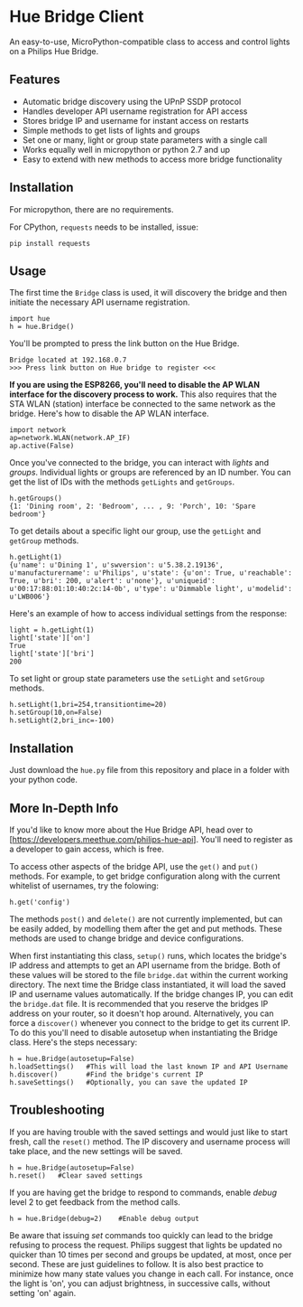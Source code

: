 # Hue Bridge Client
An easy-to-use, MicroPython-compatible class to access and control lights on a Philips Hue Bridge.

## Features
* Automatic bridge discovery using the UPnP SSDP protocol
* Handles developer API username registration for API access
* Stores bridge IP and username for instant access on restarts
* Simple methods to get lists of lights and groups
* Set one or many, light or group state parameters with a single call
* Works equally well in micropython or python 2.7 and up
* Easy to extend with new methods to access more bridge functionality

## Installation
For micropython, there are no requirements.

For CPython, `requests` needs to be installed, issue:

    pip install requests

## Usage
The first time the `Bridge` class is used, it will discovery the bridge and then initiate the necessary API username registration. 
```
import hue
h = hue.Bridge()
```
You'll be prompted to press the link button on the Hue Bridge.
```
Bridge located at 192.168.0.7
>>> Press link button on Hue bridge to register <<<
```
**If you are using the ESP8266, you'll need to disable the AP WLAN interface for the discovery process to work.**  This also requires that the STA WLAN (station) interface be connected to the same network as the bridge.  Here's how to disable the AP WLAN interface.
```
import network
ap=network.WLAN(network.AP_IF)
ap.active(False)
```
Once you've connected to the bridge, you can interact with *lights* and *groups*.  Individual lights or groups are referenced by an ID number.  You can get the list of IDs with the methods `getLights` and `getGroups`.
```
h.getGroups()
{1: 'Dining room', 2: 'Bedroom', ... , 9: 'Porch', 10: 'Spare bedroom'}
```
To get details about a specific light our group, use the `getLight` and `getGroup` methods.
```
h.getLight(1)
{u'name': u'Dining 1', u'swversion': u'5.38.2.19136', u'manufacturername': u'Philips', u'state': {u'on': True, u'reachable': True, u'bri': 200, u'alert': u'none'}, u'uniqueid': u'00:17:88:01:10:40:2c:14-0b', u'type': u'Dimmable light', u'modelid': u'LWB006'}
```
Here's an example of how to access individual settings from the response:
```
light = h.getLight(1)
light['state']['on']
True
light['state']['bri']
200
```
To set light or group state parameters use the `setLight` and `setGroup` methods.
```
h.setLight(1,bri=254,transitiontime=20)
h.setGroup(10,on=False)
h.setLight(2,bri_inc=-100)
```

## Installation
Just download the `hue.py` file from this repository and place in a folder with your python code.

## More In-Depth Info
If you'd like to know more about the Hue Bridge API, head over to [https://developers.meethue.com/philips-hue-api].  You'll need to register as a developer to gain access, which is free.

To access other aspects of the bridge API, use the `get()` and `put()` methods. For example, to get bridge configuration along with the current whitelist of usernames, try the folowing:
```
h.get('config')
```
The methods `post()` and `delete()` are not currently implemented, but can be easily added, by modelling them after the get and put methods.  These methods are used to change bridge and device configurations.

When first instantiating this class, `setup()` runs, which locates the bridge's IP address and attempts to get an API username from the bridge.  Both of these values will be stored to the file `bridge.dat` within the current working directory.  The next time the Bridge class instantiated, it will load the saved IP and username values automatically.
If the bridge changes IP, you can edit the `bridge.dat` file.  It is recommended that you reserve the bridges IP address on your router, so it doesn't hop around. Alternatively, you can force a `discover()` whenever you connect to the bridge to get its current IP.  To do this you'll need to disable autosetup when instantiating the Bridge class. Here's the steps necessary:
```
h = hue.Bridge(autosetup=False)
h.loadSettings()   #This will load the last known IP and API Username
h.discover()       #Find the bridge's current IP
h.saveSettings()   #Optionally, you can save the updated IP
```

## Troubleshooting
If you are having trouble with the saved settings and would just like to start fresh, call the `reset()` method.  The IP discovery and username process will take place, and the new settings will be saved.  
```
h = hue.Bridge(autosetup=False)
h.reset()   #Clear saved settings
```
If you are having get the bridge to respond to commands, enable *debug* level 2 to get feedback from the method calls.
```
h = hue.Bridge(debug=2)    #Enable debug output
```
Be aware that issuing *set* commands too quickly can lead to the bridge refusing to process the request.  Philips suggest that lights be updated no quicker than 10 times per second and groups be updated, at most, once per second.  These are just guidelines to follow.  It is also best practice to minimize how many state values you change in each call.  For instance, once the light is 'on', you can adjust brightness, in successive calls, without setting 'on' again.
